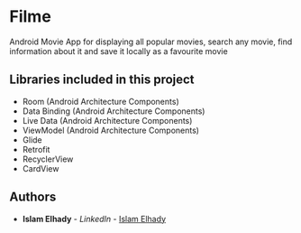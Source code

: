 # Filme

Android Movie App for displaying all popular movies, search any movie, find information about it and save it locally as a favourite movie

## Libraries included in this project

* Room (Android Architecture Components)
* Data Binding (Android Architecture Components)
* Live Data (Android Architecture Components)
* ViewModel (Android Architecture Components)
* Glide
* Retrofit
* RecyclerView
* CardView

## Authors

* **Islam Elhady** - *LinkedIn* - [Islam Elhady](https://www.linkedin.com/in/islamelhady)
